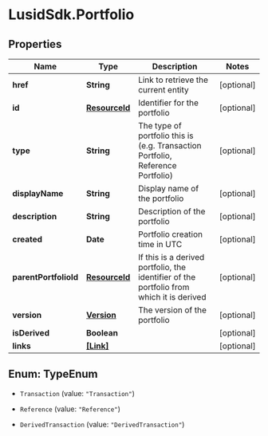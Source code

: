 # LusidSdk.Portfolio

## Properties
Name | Type | Description | Notes
------------ | ------------- | ------------- | -------------
**href** | **String** | Link to retrieve the current entity | [optional] 
**id** | [**ResourceId**](ResourceId.md) | Identifier for the portfolio | [optional] 
**type** | **String** | The type of portfolio this is (e.g. Transaction Portfolio, Reference  Portfolio) | [optional] 
**displayName** | **String** | Display name of the portfolio | [optional] 
**description** | **String** | Description of the portfolio | [optional] 
**created** | **Date** | Portfolio creation time in UTC | [optional] 
**parentPortfolioId** | [**ResourceId**](ResourceId.md) | If this is a derived portfolio, the identifier of the portfolio from which it is derived | [optional] 
**version** | [**Version**](Version.md) | The version of the portfolio | [optional] 
**isDerived** | **Boolean** |  | [optional] 
**links** | [**[Link]**](Link.md) |  | [optional] 


<a name="TypeEnum"></a>
## Enum: TypeEnum


* `Transaction` (value: `"Transaction"`)

* `Reference` (value: `"Reference"`)

* `DerivedTransaction` (value: `"DerivedTransaction"`)





